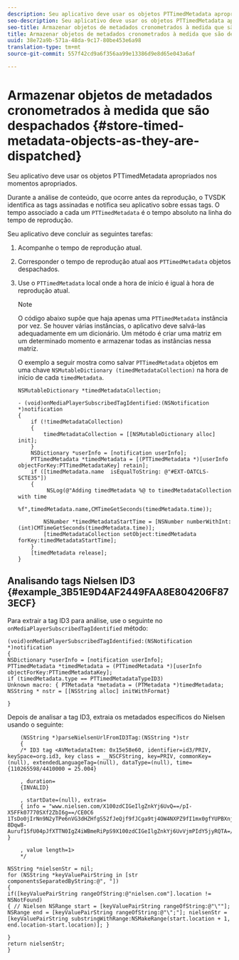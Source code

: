 ```yaml
---
description: Seu aplicativo deve usar os objetos PTTimedMetadata apropriados nos momentos apropriados.
seo-description: Seu aplicativo deve usar os objetos PTTimedMetadata apropriados nos momentos apropriados.
seo-title: Armazenar objetos de metadados cronometrados à medida que são despachados
title: Armazenar objetos de metadados cronometrados à medida que são despachados
uuid: 38e72a9b-571a-48da-9c17-80be453e6a98
translation-type: tm+mt
source-git-commit: 557f42cd9a6f356aa99e13386d9e8d65e043a6af

---
```



# Armazenar objetos de metadados cronometrados à medida que são despachados {#store-timed-metadata-objects-as-they-are-dispatched}

Seu aplicativo deve usar os objetos PTTimedMetadata apropriados nos momentos apropriados.

Durante a análise de conteúdo, que ocorre antes da reprodução, o TVSDK identifica as tags assinadas e notifica seu aplicativo sobre essas tags. O tempo associado a cada um `PTTimedMetadata` é o tempo absoluto na linha do tempo de reprodução.

Seu aplicativo deve concluir as seguintes tarefas:

1. Acompanhe o tempo de reprodução atual.
1. Corresponder o tempo de reprodução atual aos `PTTimedMetadata` objetos despachados.

1. Use o `PTTimedMetadata` local onde a hora de início é igual à hora de reprodução atual.

   >[!NOTE]
   >
   >O código abaixo supõe que haja apenas uma `PTTimedMetadata` instância por vez. Se houver várias instâncias, o aplicativo deve salvá-las adequadamente em um dicionário. Um método é criar uma matriz em um determinado momento e armazenar todas as instâncias nessa matriz.

   O exemplo a seguir mostra como salvar `PTTimedMetadata` objetos em uma chave `NSMutableDictionary (timedMetadataCollection)` na hora de início de cada `timedMetadata`.

   ```
   NSMutableDictionary *timedMetadataCollection; 
   
   - (void)onMediaPlayerSubscribedTagIdentified:(NSNotification *)notification 
   { 
       if (!timedMetadataCollection) 
       { 
           timedMetadataCollection = [[NSMutableDictionary alloc] init]; 
       } 
       NSDictionary *userInfo = [notification userInfo]; 
       PTTimedMetadata *timedMetadata = [(PTTimedMetadata *)[userInfo objectForKey:PTTimedMetadataKey] retain]; 
       if ([timedMetadata.name  isEqualToString: @"#EXT-OATCLS-SCTE35"]) 
       { 
            NSLog(@"Adding timedMetadata %@ to timedMetadataCollection with time                      
                    %f",timedMetadata.name,CMTimeGetSeconds(timedMetadata.time)); 
   
           NSNumber *timedMetadataStartTime = [NSNumber numberWithInt:(int)CMTimeGetSeconds(timedMetadata.time)]; 
           [timedMetadataCollection setObject:timedMetadata forKey:timedMetadataStartTime]; 
       } 
       [timedMetadata release]; 
   }
   ```

## Analisando tags Nielsen ID3 {#example_3B51E9D4AF2449FAA8E804206F873ECF}

Para extrair a tag ID3 para análise, use o seguinte no `onMediaPlayerSubscribedTagIdentified` método:

```
(void)onMediaPlayerSubscribedTagIdentified:(NSNotification *)notification 
{ 
NSDictionary *userInfo = [notification userInfo]; 
PTTimedMetadata *timedMetadata = (PTTimedMetadata *)[userInfo objectForKey:PTTimedMetadataKey]; 
if (timedMetadata.type == PTTimedMetadataTypeID3) 
Unknown macro: { PTMetadata *metadata = (PTMetadata *)timedMetadata; NSString * nstr = [[NSString alloc] initWithFormat} 
 
}
```

Depois de analisar a tag ID3, extraia os metadados específicos do Nielsen usando o seguinte:

```
    (NSString *)parseNielsenUrlFromID3Tag:(NSString *)str 
    { 
    /* ID3 tag <AVMetadataItem: 0x15e58e60, identifier=id3/PRIV, keySpace=org.id3, key class = __NSCFString, key=PRIV, commonKey=(null), extendedLanguageTag=(null), dataType=(null), time= {110265598/4410000 = 25.004} 
 
    , duration= 
    {INVALID} 
 
    , startDate=(null), extras= 
    { info = "www.nielsen.com/X100zdCIGeIlgZnkYj6UvQ==/pI-X5FFk07770SXf2ZbI6g==/CE0C6​1TsDo0jIrNn9N2yTPe6nVG3dHZHfgS52fJeQjf9fJCga9tj4OW4NXPZ9fI1mx0gfYUPBXnjqolHemZPtn_FCoNg​8Dqw8-Auruf15fU04pJfXTTN0IgZ4iWBmeRiPpS9X100zdCIGeIlgZnkYj6UvVjmPIdY5jyRQTA=/00000/21778/00"; } 
 
    , value length=1> 
    */ 
 
NSString *nielsenStr = nil; 
for (NSString *keyValuePairString in [str componentsSeparatedByString:@", "]) 
{ 
if([keyValuePairString rangeOfString:@"nielsen.com"].location != NSNotFound) 
{ // Nielsen NSRange start = [keyValuePairString rangeOfString:@"\""]; NSRange end = [keyValuePairString rangeOfString:@"\";"]; nielsenStr = [keyValuePairString substringWithRange:NSMakeRange(start.location + 1, end.location-start.location)]; } 
 
} 
return nielsenStr; 
}
```
